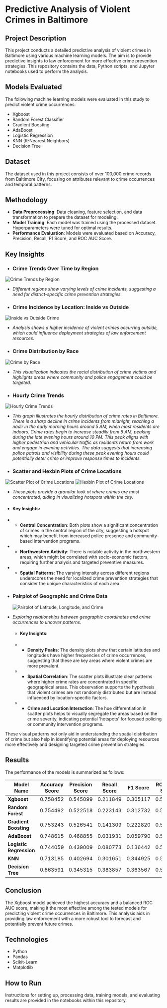 # Predictive Analysis of Violent Crimes in Baltimore

## Project Description
This project conducts a detailed predictive analysis of violent crimes in Baltimore using various machine learning models. The aim is to provide predictive insights to law enforcement for more effective crime prevention strategies. This repository contains the data, Python scripts, and Jupyter notebooks used to perform the analysis.

## Models Evaluated
The following machine learning models were evaluated in this study to predict violent crime occurrences:
- Xgboost
- Random Forest Classifier
- Gradient Boosting
- AdaBoost
- Logistic Regression
- KNN (K-Nearest Neighbors)
- Decision Tree

## Dataset
The dataset used in this project consists of over 100,000 crime records from Baltimore City, focusing on attributes relevant to crime occurrences and temporal patterns.

## Methodology
- **Data Preprocessing**: Data cleaning, feature selection, and data transformation to prepare the dataset for modeling.
- **Model Training**: Each model was trained using the processed dataset. Hyperparameters were tuned for optimal results.
- **Performance Evaluation**: Models were evaluated based on Accuracy, Precision, Recall, F1 Score, and ROC AUC Score.


## Key Insights

- ### Crime Trends Over Time by Region
![Crime Trends by Region](visualization/crime_by_district.png)

- *Different regions show varying levels of crime incidents, suggesting a need for district-specific crime prevention strategies.*

- ### Crime Incidence by Location: Inside vs Outside
![Inside vs Outside Crime](visualization/inside_outside_crime_2.png)

- *Analysis shows a higher incidence of violent crimes occurring outside, which could influence deployment strategies of law enforcement resources.*

- ### Crime Distribution by Race
![Crime by Race](visualization/crime_by_race.png)

- *This visualization indicates the racial distribution of crime victims and highlights areas where community and police engagement could be targeted.*

- ### Hourly Crime Trends
![Hourly Crime Trends](visualization/hourly_crime_trends.png)

- *This graph illustrates the hourly distribution of crime rates in Baltimore. There is a sharp decline in crime incidents from midnight, reaching a nadir in the early morning hours around 5 AM, when most residents are indoors. Crime rates begin to increase steadily from 6 AM, peaking during the late evening hours around 10 PM. This peak aligns with higher pedestrian and vehicular traffic as residents return from work and engage in evening activities. The data suggests that increasing police patrols and visibility during these peak evening hours could potentially deter crime or improve response times to incidents.*

- ### Scatter and Hexbin Plots of Crime Locations
![Scatter Plot of Crime Locations](visualization/scatter_plot_crime.png)
![Hexbin Plot of Crime Locations](visualization/hexbin_plot_crime.png)

- *These plots provide a granular look at where crimes are most concentrated, aiding in visualizing hotspots within the city.*

- #### Key Insights:
- - **Central Concentration**: Both plots show a significant concentration of crimes in the central region of the city, suggesting a hotspot which may benefit from increased police presence and community-based intervention programs.
- - **Northwestern Activity**: There is notable activity in the northwestern areas, which might be correlated with socio-economic factors, requiring further analysis and targeted preventive measures.
- - **Spatial Patterns**: The varying intensity across different regions underscores the need for localized crime prevention strategies that consider the unique characteristics of each area.

- ### Pairplot of Geographic and Crime Data
  ![Pairplot of Latitude, Longitude, and Crime](visualization/pairplot.png)

- *Exploring relationships between geographic coordinates and crime occurrences to uncover patterns.*

  - #### Key Insights:
  - - **Density Peaks**: The density plots show that certain latitudes and longitudes have higher frequencies of crime occurrences, suggesting that these are key areas where violent crimes are more prevalent.
  - - **Spatial Correlation**: The scatter plots illustrate clear patterns where higher crime rates are concentrated in specific geographical areas. This observation supports the hypothesis that violent crimes are not randomly distributed but are instead influenced by location-specific factors.
  - - **Crime and Location Interaction**: The hue differentiation in scatter plots helps to visually segregate the areas based on the crime severity, indicating potential 'hotspots' for focused policing or community intervention programs.

These visual patterns not only aid in understanding the spatial distribution of crime but also help in identifying potential areas for deploying resources more effectively and designing targeted crime prevention strategies.


## Results
The performance of the models is summarized as follows:

| Model Name               | Accuracy Score | Precision Score | Recall Score | F1 Score | ROC AUC Score |
|--------------------------|----------------|-----------------|--------------|----------|---------------|
| **Xgboost**              | 0.758452       | 0.545099        | 0.211849     | 0.305117 | 0.576408      |
| **Random Forest**        | 0.754492       | 0.522518        | 0.223143     | 0.312732 | 0.577528      |
| **Gradient Boosting**    | 0.753243       | 0.526541        | 0.141309     | 0.222820 | 0.549441      |
| **AdaBoost**             | 0.748615       | 0.468855        | 0.031931     | 0.059790 | 0.509926      |
| **Logistic Regression**  | 0.744059       | 0.439009        | 0.080773     | 0.136442 | 0.523154      |
| **KNN**                  | 0.713185       | 0.402694        | 0.301651     | 0.344925 | 0.576125      |
| **Decision Tree**        | 0.663591       | 0.345315        | 0.383857     | 0.363567 | 0.570427      |

## Conclusion
The Xgboost model achieved the highest accuracy and a balanced ROC AUC score, making it the most effective among the tested models for predicting violent crime occurrences in Baltimore. This analysis aids in providing law enforcement with a more robust tool to forecast and potentially prevent future crimes.

## Technologies
- Python
- Pandas
- Scikit-Learn
- Matplotlib

## How to Run
Instructions for setting up, processing data, training models, and evaluating results are provided in the notebooks within this repository.
